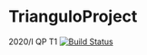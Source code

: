 # TrianguloProject
2020/I QP T1
[![Build Status](https://travis-ci.com/Beretta95/TrianguloProject.svg?branch=master)](https://travis-ci.com/Beretta95/TrianguloProject)
